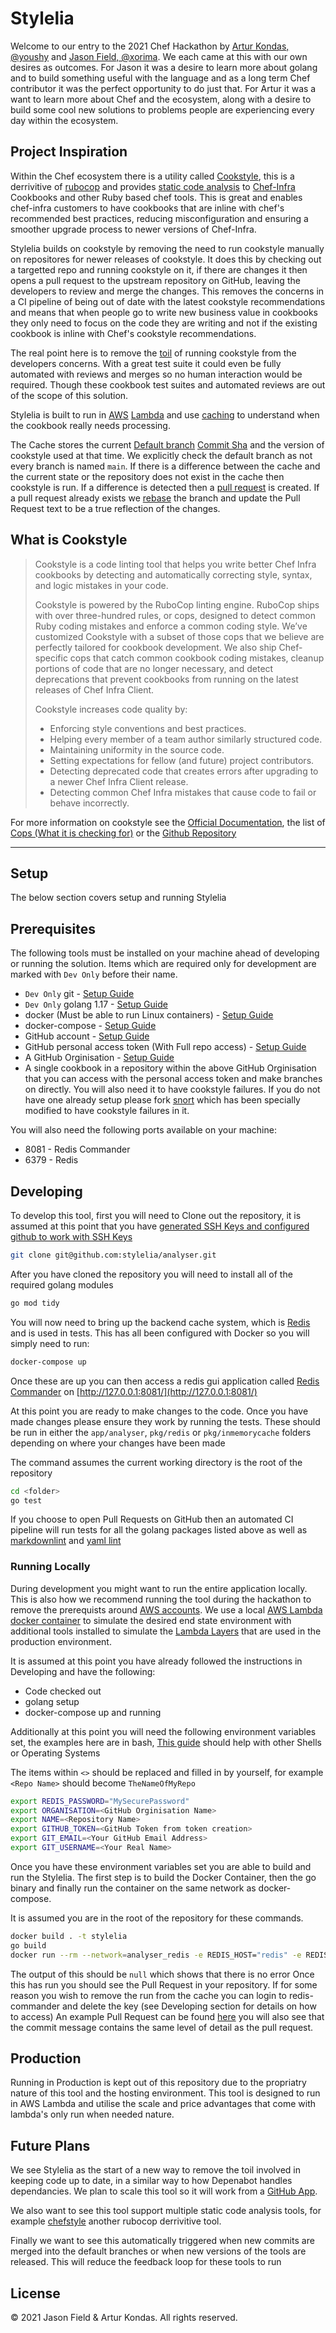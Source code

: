 # Stylelia

Welcome to our entry to the 2021 Chef Hackathon by [Artur Kondas, @youshy](github.com/youshy/) and [Jason Field, @xorima](https://github.com/xorima/).
We each came at this with our own desires as outcomes. For Jason it was a desire to learn more about golang and to build something useful with the language and as a long term Chef contributor it was the perfect opportunity to do just that. For Artur it was a want to learn more about Chef and the ecosystem, along with a desire to build some cool new solutions to problems people are experiencing every day within the ecosystem.

## Project Inspiration

Within the Chef ecosystem there is a utility called [Cookstyle](https://docs.chef.io/workstation/cookstyle/), this is a derrivitive of [rubocop](https://github.com/rubocop/rubocop) and provides [static code analysis](https://www.perforce.com/blog/sca/what-static-analysis) to [Chef-Infra](https://www.chef.io/products/chef-infra) Cookbooks and other Ruby based chef tools.
This is great and enables chef-infra customers to have cookbooks that are inline with chef's recommended best practices, reducing misconfiguration and ensuring a smoother upgrade process to newer versions of Chef-Infra.

Stylelia builds on cookstyle by removing the need to run cookstyle manually on repositores for newer releases of cookstyle. It does this by checking out a targetted repo and running cookstyle on it, if there are changes it then opens a pull request to the upstream repository on GitHub, leaving the developers to review and merge the changes. This removes the concerns in a CI pipeline of being out of date with the latest cookstyle recommendations and means that when people go to write new business value in cookbooks they only need to focus on the code they are writing and not if the existing cookbook is inline with Chef's cookstyle recommendations.

The real point here is to remove the [toil](https://sre.google/sre-book/eliminating-toil/) of running cookstyle from the developers concerns. With a great test suite it could even be fully automated with reviews and merges so no human interaction would be required. Though these cookbook test suites and automated reviews are out of the scope of this solution.

Stylelia is built to run in [AWS](https://aws.amazon.com/) [Lambda](https://docs.aws.amazon.com/lambda/latest/dg/welcome.html) and use [caching](https://aws.amazon.com/caching/) to understand when the cookbook really needs processing.

The Cache stores the current [Default branch](https://git-scm.com/book/en/v2/Git-Branching-Branches-in-a-Nutshell) [Commit Sha](https://git-scm.com/book/en/v2/Git-Tools-Revision-Selection) and the version of cookstyle used at that time. We explicitly check the default branch as not every branch is named `main`. If there is a difference between the cache and the current state or the repository does not exist in the cache then cookstyle is run. If a difference is detected then a [pull request](https://docs.github.com/en/github/collaborating-with-pull-requests/proposing-changes-to-your-work-with-pull-requests/about-pull-requests) is created. If a pull request already exists we [rebase](https://git-scm.com/docs/git-rebase) the branch and update the Pull Request text to be a true reflection of the changes.

## What is Cookstyle

> Cookstyle is a code linting tool that helps you write better Chef Infra cookbooks by detecting and automatically correcting style, syntax, and logic mistakes in your code.
>
> Cookstyle is powered by the RuboCop linting engine. RuboCop ships with over three-hundred rules, or cops, designed to detect common Ruby coding mistakes and enforce a common coding style. We’ve customized Cookstyle with a subset of those cops that we believe are perfectly tailored for cookbook development. We also ship Chef-specific cops that catch common cookbook coding mistakes, cleanup portions of code that are no longer necessary, and detect deprecations that prevent cookbooks from running on the latest releases of Chef Infra Client.
>
> Cookstyle increases code quality by:
>
> - Enforcing style conventions and best practices.
> - Helping every member of a team author similarly structured code.
> - Maintaining uniformity in the source code.
> - Setting expectations for fellow (and future) project contributors.
> - Detecting deprecated code that creates errors after upgrading to a newer Chef Infra Client release.
> - Detecting common Chef Infra mistakes that cause code to fail or behave incorrectly.

For more information on cookstyle see the [Official Documentation](https://docs.chef.io/workstation/cookstyle/), the list of [Cops (What it is checking for)](https://docs.chef.io/workstation/cookstyle/cops/) or the [Github Repository](https://github.com/chef/cookstyle/)

---

## Setup

The below section covers setup and running Stylelia

## Prerequisites

The following tools must be installed on your machine ahead of developing or running the solution. Items which are required only for development are marked with `Dev Only` before their name.

- `Dev Only` git - [Setup Guide](https://git-scm.com/book/en/v2/Getting-Started-Installing-Git)
- `Dev Only` golang 1.17 - [Setup Guide](https://golang.org/doc/install)
- docker (Must be able to run Linux containers) - [Setup Guide](https://docs.docker.com/get-docker/)
- docker-compose - [Setup Guide](https://docs.docker.com/compose/install/)
- GitHub account - [Setup Guide](https://github.com/join)
- GitHub personal access token (With Full repo access) - [Setup Guide](https://docs.github.com/en/authentication/keeping-your-account-and-data-secure/creating-a-personal-access-token)
- A GitHub Orginisation - [Setup Guide](https://docs.github.com/en/organizations/collaborating-with-groups-in-organizations/creating-a-new-organization-from-scratch)
- A single cookbook in a repository within the above GitHub Orginisation that you can access with the personal access token and make branches on directly. You will also need it to have cookstyle failures. If you do not have one already setup please fork [snort](https://github.com/stylelia/snort/) which has been specially modified to have cookstyle failures in it.

You will also need the following ports available on your machine:

- 8081 - Redis Commander
- 6379 - Redis

## Developing

To develop this tool, first you will need to Clone out the repository, it is assumed at this point that you have [generated SSH Keys and configured github to work with SSH Keys](https://docs.github.com/en/authentication/connecting-to-github-with-ssh)

```bash
git clone git@github.com:stylelia/analyser.git
```

After you have cloned the repository you will need to install all of the required golang modules

```bash
go mod tidy
```

You will now need to bring up the backend cache system, which is [Redis](https://redis.io/) and is used in tests. This has all been configured with Docker so you will simply need to run:

```bash
docker-compose up
```

Once these are up you can then access a redis gui application called [Redis Commander](https://github.com/joeferner/redis-commander) on [http://127.0.0.1:8081/](http://127.0.0.1:8081/)

At this point you are ready to make changes to the code. Once you have made changes please ensure they work by running the tests. These should be run in either the `app/analyser`, `pkg/redis` or `pkg/inmemorycache` folders depending on where your changes have been made

The command assumes the current working directory is the root of the repository

```bash
cd <folder>
go test
```

If you choose to open Pull Requests on GitHub then an automated CI pipeline will run tests for all the golang packages listed above as well as [markdownlint](https://github.com/markdownlint/markdownlint) and [yaml lint](http://www.yamllint.com/)

### Running Locally

During development you might want to run the entire application locally. This is also how we recommend running the tool during the hackathon to remove the prerequists around [AWS accounts](https://aws.amazon.com/). We use a local [AWS Lambda docker container](https://github.com/lambci/docker-lambda) to simulate the desired end state environment with additional tools installed to simulate the [Lambda Layers](https://docs.aws.amazon.com/lambda/latest/dg/configuration-layers.html) that are used in the production environment.

It is assumed at this point you have already followed the instructions in Developing and have the following:

- Code checked out
- golang setup
- docker-compose up and running

Additionally at this point you will need the following environment variables set, the examples here are in bash, [This guide](https://www.schrodinger.com/kb/1842) should help with other Shells or Operating Systems

The items within `<>` should be replaced and filled in by yourself, for example `<Repo Name>` should become `TheNameOfMyRepo`

```bash
export REDIS_PASSWORD="MySecurePassword"
export ORGANISATION=<GitHub Orginisation Name>
export NAME=<Repository Name>
export GITHUB_TOKEN=<GitHub Token from token creation>
export GIT_EMAIL=<Your GitHub Email Address>
export GIT_USERNAME=<Your Real Name>
```

Once you have these environment variables set you are able to build and run the Stylelia. The first step is to build the Docker Container, then the go binary and finally run the container on the same network as docker-compose.

It is assumed you are in the root of the repository for these commands.

```bash
docker build . -t stylelia
go build
docker run --rm --network=analyser_redis -e REDIS_HOST="redis" -e REDIS_PORT="6379" -e REDIS_PASSWORD="${REDIS_PASSWORD}" -e ORGANISATION=${ORGANISATION} -e GITHUB_TOKEN="${GITHUB_TOKEN}" -e NAME=${NAME} -e GIT_EMAIL=${GIT_EMAIL} -e GIT_USERNAME=${GIT_USERNAME} -v "$PWD":/var/task:ro,delegated stylelia analyser '{"stylelia": "run"}'
```

The output of this should be `null` which shows that there is no error
Once this has run you should see the Pull Request in your repository. If for some reason you wish to remove the run from the cache you can login to redis-commander and delete the key (see Developing section for details on how to access)
An example Pull Request can be found [here](https://github.com/stylelia/snort/pull/4) you will also see that the commit message contains the same level of detail as the pull request.

## Production

Running in Production is kept out of this repository due to the propriatry nature of this tool and the hosting environment. This tool is designed to run in AWS Lambda and utilise the scale and price advantages that come with lambda's only run when needed nature.

## Future Plans

We see Stylelia as the start of a new way to remove the toil involved in keeping code up to date, in a similar way to how Depenabot handles dependancies. We plan to scale this tool so it will work from a [GitHub App](https://docs.github.com/en/developers/github-marketplace/creating-apps-for-github-marketplace).

We also want to see this tool support multiple static code analysis tools, for example [chefstyle](https://github.com/chef/chefstyle) another rubocop derrivitive tool.

Finally we want to see this automatically triggered when new commits are merged into the default branches or when new versions of the tools are released. This will reduce the feedback loop for these tools to run

## License

© 2021 Jason Field & Artur Kondas. All rights reserved.
